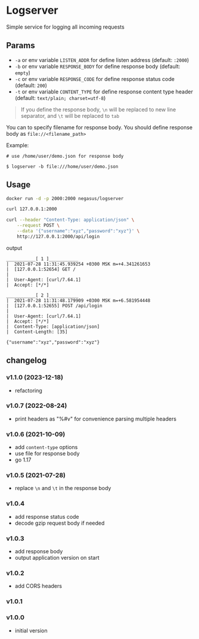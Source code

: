 # Logserver

Simple service for logging all incoming requests

## Params

- `-a` or env variable `LISTEN_ADDR` for define listen address (default: `:2000`)
- `-b` or env variable `RESPONSE_BODY` for define response body (default: `empty`)
- `-c` or env variable `RESPONSE_CODE` for define response status code (default: `200`)
- `-t` or env variable `CONTENT_TYPE` for define response content type header (default: `text/plain; charset=utf-8`)
 
>  If you define the response body, `\n` will be replaced to new line separator, and `\t` will be replaced to `tab` 

You can to specify filename for response body. You should define response body as `file://<filename_path>`

Example:

```
# use /home/user/demo.json for response body

$ logserver -b file:///home/user/demo.json
```

## Usage

```bash
docker run -d -p 2000:2000 negasus/logserver

curl 127.0.0.1:2000

curl --header "Content-Type: application/json" \
    --request POST \
    --data '{"username":"xyz","password":"xyz"}' \
    http://127.0.0.1:2000/api/login
```

output

```
___________[ 1 ]___________
|  2021-07-28 11:31:45.939254 +0300 MSK m=+4.341261653
|  [127.0.0.1:52654] GET /
|
|  User-Agent: [curl/7.64.1]
|  Accept: [*/*]

___________[ 2 ]___________
|  2021-07-28 11:31:48.179909 +0300 MSK m=+6.581954448
|  [127.0.0.1:52655] POST /api/login
|
|  User-Agent: [curl/7.64.1]
|  Accept: [*/*]
|  Content-Type: [application/json]
|  Content-Length: [35]

{"username":"xyz","password":"xyz"}
```

## changelog

### v1.1.0 (2023-12-18)

- refactoring

### v1.0.7 (2022-08-24)

- print headers as "%#v" for convenience parsing multiple headers

### v1.0.6 (2021-10-09)

- add `content-type` options
- use file for response body
- go 1.17

### v1.0.5 (2021-07-28)

- replace `\n` and `\t` in the response body

### v1.0.4

- add response status code
- decode gzip request body if needed

### v1.0.3

- add response body
- output application version on start

### v1.0.2

- add CORS headers

### v1.0.1

### v1.0.0

- initial version
